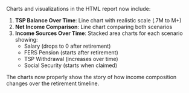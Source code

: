 Charts and visualizations in the HTML report now include:

1. **TSP Balance Over Time**: Line chart with realistic scale (.7M to M+)
2. **Net Income Comparison**: Line chart comparing both scenarios  
3. **Income Sources Over Time**: Stacked area charts for each scenario showing:
   - Salary (drops to 0 after retirement)
   - FERS Pension (starts after retirement)
   - TSP Withdrawal (increases over time)
   - Social Security (starts when claimed)

The charts now properly show the story of how income composition changes over the retirement timeline.

